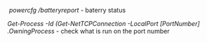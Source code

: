  _powercfg /batteryreport_  - baterry status 

*Get-Process -Id (Get-NetTCPConnection -LocalPort [PortNumber] .OwningProcess* - check what is run on the port number